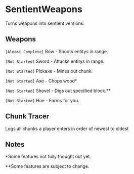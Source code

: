 # SentientWeapons
Turns weapons into sentient versions.

## Weapons
```[Almost Complete]``` Bow - Shoots entitys in range.

```[Not Started]``` Sword - Attacks entitys in range.

```[Not Started]``` Pickaxe - Mines out chunk.

```[Not Started]``` Axe - Chops wood*

```[Not Started]``` Shovel - Digs out specified block.**

```[Not Started]``` Hoe - Farms for you.

## Chunk Tracer
Logs all chunks a player enters in order of newest to oldest

## Notes
*Some features not fully thought out yet.

**Some features are subject to change.
